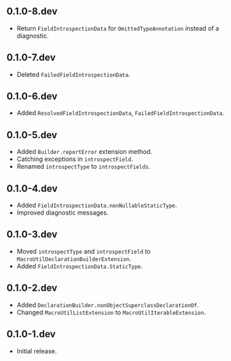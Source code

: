 ## 0.1.0-8.dev

* Return `FieldIntrospectionData` for `OmittedTypeAnnotation` instead of a diagnostic.

## 0.1.0-7.dev

* Deleted `FailedFieldIntrospectionData`.

## 0.1.0-6.dev

* Added `ResolvedFieldIntrospectionData`, `FailedFieldIntrospectionData`.

## 0.1.0-5.dev

* Added `Builder.reportError` extension method.
* Catching exceptions in `introspectField`.
* Renamed `introspectType` to `introspectFields`.

## 0.1.0-4.dev

* Added `FieldIntrospectionData.nonNullableStaticType`.
* Improved diagnostic messages.

## 0.1.0-3.dev

* Moved `introspectType` and `introspectField` to `MacroUtilDeclarationBuilderExtension`.
* Added `FieldIntrospectionData.StaticType`.

## 0.1.0-2.dev

* Added `DeclarationBuilder.nonObjectSuperclassDeclarationOf`.
* Changed `MacroUtilListExtension` to `MacroUtilIterableExtension`.

## 0.1.0-1.dev

* Initial release.
